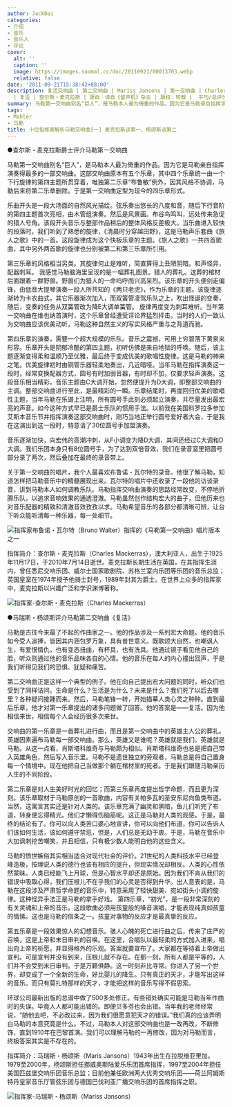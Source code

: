 ```yaml
---
author: JackDai
categories:
- 介绍
- 音乐
- 音乐人
- 评论
cover:
  alt: ''
  caption: ''
  image: https://images.soomal.cc/doc/20110921/00013703.webp
  relative: false
date: '2011-09-21T15:38:42+08:00'
description: 复活交响曲 | 第二交响曲 | Mariss Jansons | 第一交响曲 | Charles Mackerras | 马瑞斯・杨颂斯
  | 复活 | 查尔斯・麦克拉斯 | 源自：译自《留声机》杂志 | 版权：转载 |  平均/总评分：05.50/11
summary: 马勒第一交响曲别名“巨人”，是马勒本人最为倚重的作品。因为它是马勒亲自指挥演奏得最多的一部交响曲。这部交响曲原本有五个乐章，其中四个乐章统一由一个下行旋律的第四主题所贯穿着，唯独第二乐章“布鲁敏”例外，因其风格不协调，马勒后来将第二乐章删除。于是第一交响曲定型为现今的四乐章形式……
tags:
- Mahler
- 马勒
title: 十位指挥家解析马勒交响曲[一] 麦克拉斯谈第一、杨颂斯谈第二
---
```


●查尔斯・麦克拉斯爵士评介马勒第一交响曲



马勒第一交响曲别名“巨人”，是马勒本人最为倚重的作品。因为它是马勒亲自指挥演奏得最多的一部交响曲。这部交响曲原本有五个乐章，其中四个乐章统一由一个下行旋律的第四主题所贯穿着，唯独第二乐章“布鲁敏”例外，因其风格不协调，马勒后来将第二乐章删除。于是第一交响曲定型为现今的四乐章形式。

乐曲开头是一段大场面的自然风光描绘。弦乐奏出悠长的八度和音，随后下行音阶的第四主题首次亮相，由木管组演奏。然后是风景画。布谷鸟鸣叫，远处传来急促的猎人号角。该段开头音乐与整部作品稍后的整体风格反差极大。当乐曲进入较快的段落时，我们听到了熟悉的旋律，《清晨时分穿越田野》，这是马勒声乐套曲《旅人之歌》中的一首。这段旋律成为这个快板乐章的主题。《旅人之歌》一共四首歌曲，其中另外两首歌的旋律也分别被第二和第三乐章所引用。

第三乐章的风格相当另类。其旋律何止是难听，简直算得上丑陋阴暗。和声怪异，配器刺耳。 我感觉马勒脑海里呈现的是一幅葬礼图景。猎人的葬礼。送葬的棺材后面跟着一群野兽。野兽们为猎人的一命呜呼而兴高采烈。该乐章的开头便剑走偏锋，由低音大提琴演奏一段人所共知的《两只老虎》，作为乐章的主题。该旋律逐渐转为卡农曲式，其它乐器渐次加入，而双簧管凌驾乐队之上，吹出怪诞的变奏，随后，变奏的任务从双簧管改为降E大调单簧管。 旋律再度变为刺耳难听。当年第一交响曲在维也纳首演时，这个乐章曾经遭受评论界猛烈抨击。当时的人们一致认为交响曲应该优美动听，马勒这种自然主义的写实风格严重与之背道而驰。 

第四乐章的演奏，需要一个超大规模的乐队。音乐之震撼，可用上穷碧落下黄泉来形容。乐章开头是阴郁冷酷的第四主题，初听仿佛是来自地狱的呼唤。随后，该主题逐渐变得柔和温顺乃至优雅，最后终于变成优美的歌唱性旋律。这是马勒的神来之笔。优美旋律初时由铜管乐器轻柔地奏出，几近暗哑。当年马勒在指挥演奏这一段时，经常变换配器方式，圆号有时加弱音器，有时却不加，仅要求轻声演奏。这段音乐相当精彩，音乐主题由C大调开始，忽然便提升为D大调，即整部交响曲的主调。整部交响曲进行至此，是最精彩的一瞬。乐章结尾时，再度回归优美的歌唱性主题，当年马勒在乐谱上注明，所有圆号手此刻必须起立演奏，并尽量发出最宏亮的声音。如今这种方式早已是爵士乐队的惯用手法。以前我在美国科罗拉多参加艾斯本音乐节并指挥演奏这部交响曲时，刚巧当地正举行圆号爱好者大会，于是我在这演出到这一段时，特意请了30位圆号手加盟演奏。

音乐逐渐加快，向宏伟的高潮冲刺，从F小调变为降D大调，其间还经过C大调和D大调。我们乐团本身只有8位圆号手，为了达到双倍音效，我们在录音室里把圆号部分录了两次，然后叠加在最终的录音带上。

关于第一交响曲的唱片，我个人最喜欢布鲁诺・瓦尔特的录音。他很了解马勒，知道怎样把马勒音乐中的精髓展现出来。瓦尔特的唱片中还收录了一段他的访谈录音，讲到马勒本人如何调教乐队。马勒指挥交响曲演奏的思路经常改变，不停地折腾乐队，以追求音响效果的通透澄澈。马勒虽然创作结构宏大的曲子，但他历来也对音乐配器的精致和清澈音效孜孜以求。马勒希望音乐的各部分都清晰可辨，让台下听众能听清每一种乐器，每一处细节。

![指挥家布鲁诺・瓦尔特（Bruno Walter）指挥的《马勒第一交响曲》唱片版本之一](https://images.soomal.cc/doc/20110921/00013704.webp)






指挥简介：查尔斯・麦克拉斯（Charles Mackerras），澳大利亚人，出生于1925年11月17日，于2010年7月14日逝世。麦克拉斯长期生活在英国，在其指挥生涯内，曾任悉尼交响乐团、威尔士国家歌剧院、苏格兰室内乐团等乐团的音乐总监；英国皇室在1974年授予他骑士封号，1989年封其为爵士。在世界上众多的指挥家中，麦克拉斯以兴趣广泛和学识渊博著称。

![指挥家-查尔斯・麦克拉斯（Charles Mackerras）](https://images.soomal.cc/doc/20110921/00013702.webp)






●马瑞斯・杨颂斯评介马勒第二交响曲《复活》 

马勒是古往今来最了不起的作曲家之一。他的作品涉及一系列宏大命题。他的音乐如今受人追捧，皆因其内涵包罗万象，具有普世意义。既歌颂大自然，也嘲讽人生，有爱恨情仇，也有变态扭曲，有杯具，也有洗具。他通过镜子看见他自己的脸，听众则通过他的音乐品味各自的心情。他的音乐在每人的内心撞出回声，于是我们听得见我们的恐惧、犹疑和痛苦。

第二交响曲正是这样一个典型的例子。他在向自己提出宏大问题的同时，听众们也受到了同样诘问。生命是什么？生活是为什么？未来是什么？我们死了以后去哪里？各种疑问接踵而来。然后，马勒笔锋一转，开始描摹人类心灵之种种。直到最后乐章，他才对第一乐章提出的诸多问题做了回答。他的答案是――复活。因为他相信来世，相信每个人会经历很多次来世。

交响曲的第一乐章是一首葬礼进行曲，而且是第一交响曲中的英雄主人公的葬礼。英雄因素遍布马勒每一部交响曲。那么，英雄又是谁呢？英雄就是我们。英雄就是马勒。从这一点看，肖斯塔科维奇与马勒颇为相似。肖斯塔科维奇也总是把自己带入英雄角色，然后写入音乐里。马勒不是遗世独立的旁观者，马勒总是将自己置身每一个情境中。现在他把自己当做那个躺在棺材里的死者。于是我们跟随马勒亲历人生的不同阶段。

第二乐章是对人生美好时光的回忆；而第三乐章再度提出哲学命题，而且更为深刻。该乐章取材于马勒原创的一首歌曲，内容有关帕多瓦的圣安东尼向鱼类布道。当然，这寓言其实还是针对人类的。该乐章充满了幽灵和黑暗，鱼儿们听完了布道，转身便忘得精光。他们才懒得伤脑筋呢。这正是马勒对人类的观感。于是，最终的结论有了。你可以向人类苦口婆心地宣讲，你可以向他们布道，你可以告诉人们该如何生活，该如何遵守禁忌，但是，人们总是无动于衷。于是，马勒在音乐中大加讽刺挖苦嘲笑，并且相信，只有极少数人能明白他的这些含义。

马勒的愤世嫉俗其实相当适合对现代社会的评价。21世纪的人类科技水平已经登峰造极，按理说人类的德行也该有相应的提升，但现实情况却相反。人类的心性依然蒙昧。人类已经能飞上月球，但是心智水平却还是原始。因为我们不肯从我们的错误中吸取心得，我们压根儿不在乎我们的心灵是否得到升华。出人意表的是，马勒在这段涉及严肃哲学命题的音乐中，特意采用了轻快甜美、宛如街头小调的旋律。这种怪异手法正是马勒的拿手好戏。
第四乐章，“初光”，是一段非常深刻的有关灵魂和上帝的音乐。这段歌曲必须用孩童般的嗓音演唱，才能表现纯真如孩童的情愫。这也是马勒的信条之一。孩童对事物的反应才是最真挚的反应。

第五乐章是一段效果惊人的幻想音乐。骇人心魄的死亡进行曲之后，传来了庄严的召唤，这是上帝和末日审判的召唤。在这里，合唱队以最轻柔的方式加入进来，唱出向上帝的祈愿，并显得格外的乐观。答案就要宣布了。大家都在等待着上帝做出宣判。可是宣判并没有到来，压根儿就不存在。在那一刻，所有人都是平等的，人们并不会受到末日审判。于是万籁俱静。这一时刻非比寻常。你进入了另一个世界，却变成了一个全新的生命，好比婴儿的降生。只有真正的天才，才能写出这样的音乐。而只有莫扎特那样的天才，才能把这样的音乐写得不假思索。

环球公司最新出版的总谱中做了500多处修正。有些错处确实可能是马勒当年作曲时的失误。毕竟人人都可能出错的。即便贝多芬也会出错。当年我的老师经常说，“随他去吧，不必改过来，因为我们很愿意犯天才的错误。”我们真的应该弄明白马勒的本意究竟是什么。不过，马勒本人对这部交响曲也是一改再改，不断修饰，直到1910年在巴黎首演。我们可以理解马勒的一再修改，因为对马勒而言，终极答案其实是不存在的。


指挥简介：马瑞斯・杨颂斯（Maris Jansons）1943年出生在拉脱维亚里加。1979至2000年，杨颂斯担任挪威奥斯陆爱乐乐团首席指挥，1997至2004年担任美国匹兹堡交响乐团音乐总监；目前他兼任欧洲两大优秀交响乐团――荷兰阿姆斯特丹皇家音乐厅管弦乐团与德国巴伐利亚广播交响乐团的首席指挥之职。

![指挥家-马瑞斯・杨颂斯（Mariss Jansons）](https://images.soomal.cc/doc/20110921/00013703.webp)